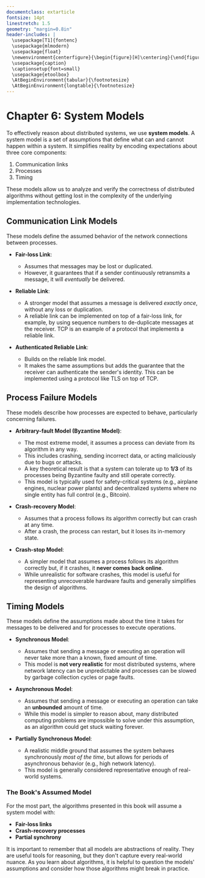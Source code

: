 ```yaml
---
documentclass: extarticle
fontsize: 14pt
linestretch: 1.5
geometry: "margin=0.8in"
header-includes: |
  \usepackage[T1]{fontenc}
  \usepackage{mlmodern}
  \usepackage{float}
  \newenvironment{centerfigure}{\begin{figure}[H]\centering}{\end{figure}}
  \usepackage{caption}
  \captionsetup{font=small}
  \usepackage{etoolbox}
  \AtBeginEnvironment{tabular}{\footnotesize}
  \AtBeginEnvironment{longtable}{\footnotesize}
---
```


# Chapter 6: System Models

To effectively reason about distributed systems, we use **system models**. A system model is a set of assumptions that define what can and cannot happen within a system. It simplifies reality by encoding expectations about three core components:

1.  Communication links
2.  Processes
3.  Timing

These models allow us to analyze and verify the correctness of distributed algorithms without getting lost in the complexity of the underlying implementation technologies.

## Communication Link Models

These models define the assumed behavior of the network connections between processes.

- **Fair-loss Link**:

  - Assumes that messages may be lost or duplicated.
  - However, it guarantees that if a sender continuously retransmits a message, it will _eventually_ be delivered.

- **Reliable Link**:

  - A stronger model that assumes a message is delivered _exactly once_, without any loss or duplication.
  - A reliable link can be implemented on top of a fair-loss link, for example, by using sequence numbers to de-duplicate messages at the receiver. TCP is an example of a protocol that implements a reliable link.

- **Authenticated Reliable Link**:
  - Builds on the reliable link model.
  - It makes the same assumptions but adds the guarantee that the receiver can authenticate the sender's identity. This can be implemented using a protocol like TLS on top of TCP.

## Process Failure Models

These models describe how processes are expected to behave, particularly concerning failures.

- **Arbitrary-fault Model (Byzantine Model)**:

  - The most extreme model, it assumes a process can deviate from its algorithm in any way.
  - This includes crashing, sending incorrect data, or acting maliciously due to bugs or attacks.
  - A key theoretical result is that a system can tolerate up to **1/3** of its processes being Byzantine faulty and still operate correctly.
  - This model is typically used for safety-critical systems (e.g., airplane engines, nuclear power plants) and decentralized systems where no single entity has full control (e.g., Bitcoin).

- **Crash-recovery Model**:

  - Assumes that a process follows its algorithm correctly but can crash at any time.
  - After a crash, the process can restart, but it loses its in-memory state.

- **Crash-stop Model**:
  - A simpler model that assumes a process follows its algorithm correctly but, if it crashes, it **never comes back online**.
  - While unrealistic for software crashes, this model is useful for representing unrecoverable hardware faults and generally simplifies the design of algorithms.

## Timing Models

These models define the assumptions made about the time it takes for messages to be delivered and for processes to execute operations.

- **Synchronous Model**:

  - Assumes that sending a message or executing an operation will never take more than a known, fixed amount of time.
  - This model is **not very realistic** for most distributed systems, where network latency can be unpredictable and processes can be slowed by garbage collection cycles or page faults.

- **Asynchronous Model**:

  - Assumes that sending a message or executing an operation can take an **unbounded** amount of time.
  - While this model is simpler to reason about, many distributed computing problems are impossible to solve under this assumption, as an algorithm could get stuck waiting forever.

- **Partially Synchronous Model**:
  - A realistic middle ground that assumes the system behaves synchronously _most of the time_, but allows for periods of asynchronous behavior (e.g., high network latency).
  - This model is generally considered representative enough of real-world systems.

### The Book's Assumed Model

For the most part, the algorithms presented in this book will assume a system model with:

- **Fair-loss links**
- **Crash-recovery processes**
- **Partial synchrony**

It is important to remember that all models are abstractions of reality. They are useful tools for reasoning, but they don't capture every real-world nuance. As you learn about algorithms, it is helpful to question the models' assumptions and consider how those algorithms might break in practice.
